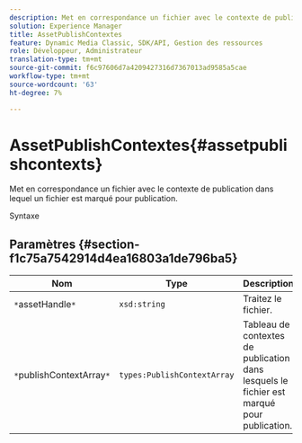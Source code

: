 ```yaml
---
description: Met en correspondance un fichier avec le contexte de publication dans lequel un fichier est marqué pour publication.
solution: Experience Manager
title: AssetPublishContextes
feature: Dynamic Media Classic, SDK/API, Gestion des ressources
role: Développeur, Administrateur
translation-type: tm+mt
source-git-commit: f6c97606d7a4209427316d7367013ad9585a5cae
workflow-type: tm+mt
source-wordcount: '63'
ht-degree: 7%

---
```



# AssetPublishContextes{#assetpublishcontexts}

Met en correspondance un fichier avec le contexte de publication dans lequel un fichier est marqué pour publication.

Syntaxe

## Paramètres {#section-f1c75a7542914d4ea16803a1de796ba5}

| Nom | Type | Description |
|---|---|---|
| `*`assetHandle`*` | `xsd:string` | Traitez le fichier. |
| `*`publishContextArray`*` | `types:PublishContextArray` | Tableau de contextes de publication dans lesquels le fichier est marqué pour publication. |

